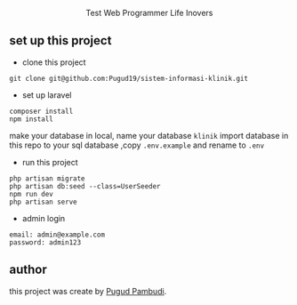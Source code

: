 
<p align="center">
Test Web Programmer Life Inovers
</p>

## set up this project
- clone this project
```
git clone git@github.com:Pugud19/sistem-informasi-klinik.git
```

- set up laravel
```
composer install
npm install
```

make your database in local, name your database `klinik`
import database in this repo to your sql database
,copy `.env.example` and rename to `.env` 

- run this project 
```
php artisan migrate
php artisan db:seed --class=UserSeeder
npm run dev
php artisan serve
```

- admin login
```
email: admin@example.com
password: admin123
```

## author
this project was create by [Pugud Pambudi](https://www.linkedin.com/in/pugud-pambudi-b30171231/).
